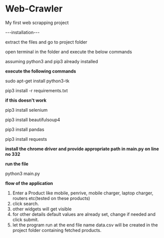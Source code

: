 # Web-Crawler
My first web scrapping project

---installation---

extract the files and go to project folder

open terminal in the folder and execute the below commands

assuming python3 and pip3 already installed

**execute the following commands**

sudo apt-get install python3-tk

pip3 install -r requirements.txt

**if this doesn't work**

pip3 install selenium

pip3 install beautifulsoup4

pip3 install pandas

pip3 install requests

**install the chrome driver and provide appropriate path in main.py on line no 332**

**run the file**

python3 main.py


**flow of the application**

 1. Enter a Product like mobile, penrive, mobile charger, laptop charger, routers etc(tested on these products)
 2. click search.
 3. other widgets will get visible
 4. for other details default values are already set, change if needed and click submit.
 5. let the program run at the end file name data.csv will be created in the project folder containing fetched products.  
